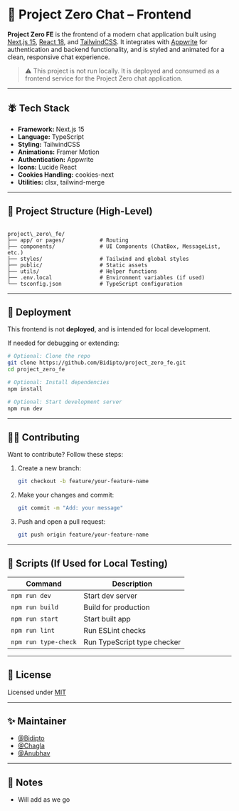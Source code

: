 # 💬 Project Zero Chat – Frontend

**Project Zero FE** is the frontend of a modern chat application built using [Next.js 15](https://nextjs.org/), [React 18](https://reactjs.org/), and [TailwindCSS](https://tailwindcss.com/). It integrates with [Appwrite](https://appwrite.io/) for authentication and backend functionality, and is styled and animated for a clean, responsive chat experience.

> ⚠️ This project is not run locally. It is deployed and consumed as a frontend service for the Project Zero chat application.

---

## 🪰 Tech Stack

- **Framework:** Next.js 15
- **Language:** TypeScript
- **Styling:** TailwindCSS
- **Animations:** Framer Motion
- **Authentication:** Appwrite
- **Icons:** Lucide React
- **Cookies Handling:** cookies-next
- **Utilities:** clsx, tailwind-merge

---

## 📁 Project Structure (High-Level)

```

project\_zero\_fe/
├── app/ or pages/           # Routing
├── components/              # UI Components (ChatBox, MessageList, etc.)
├── styles/                  # Tailwind and global styles
├── public/                  # Static assets
├── utils/                   # Helper functions
├── .env.local               # Environment variables (if used)
└── tsconfig.json            # TypeScript configuration

```

---

## 🚀 Deployment

This frontend is not **deployed**, and is intended for local development.

If needed for debugging or extending:

```bash
# Optional: Clone the repo
git clone https://github.com/Bidipto/project_zero_fe.git
cd project_zero_fe

# Optional: Install dependencies
npm install

# Optional: Start development server
npm run dev
```

---

## 🧑‍💻 Contributing

Want to contribute? Follow these steps:

1. Create a new branch:

   ```bash
   git checkout -b feature/your-feature-name
   ```

2. Make your changes and commit:

   ```bash
   git commit -m "Add: your message"
   ```

3. Push and open a pull request:

   ```bash
   git push origin feature/your-feature-name
   ```

---

## 📆 Scripts (If Used for Local Testing)

| Command              | Description                 |
| -------------------- | --------------------------- |
| `npm run dev`        | Start dev server            |
| `npm run build`      | Build for production        |
| `npm run start`      | Start built app             |
| `npm run lint`       | Run ESLint checks           |
| `npm run type-check` | Run TypeScript type checker |

---

## 📄 License

Licensed under [MIT](LICENSE)

---

## ✨ Maintainer

- [@Bidipto](https://github.com/Bidipto)
- [@Chagla]()
- [@Anubhav](https://github.com/anubhav126)

---

## 📌 Notes

- Will add as we go
